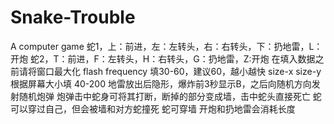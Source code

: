 # Snake-Trouble
A computer game
 蛇1，上：前进，左：左转头，右：右转头，下：扔地雷，L：开炮
蛇2，T：前进，F：左转头，H：右转头，G：扔地雷，Z:开炮
在填入数据之前请将窗口最大化
flash frequency 填30-60，建议60，越小越快
size-x size-y 根据屏幕大小填 40-200
地雷放出后隐形，爆炸前3秒显示B，之后向随机方向发射随机炮弹
炮弹击中蛇身可将其打断，断掉的部分变成墙，击中蛇头直接死亡
蛇可以穿过自己，但会被墙和对方蛇撞死
蛇可穿墙
开炮和扔地雷会消耗长度
